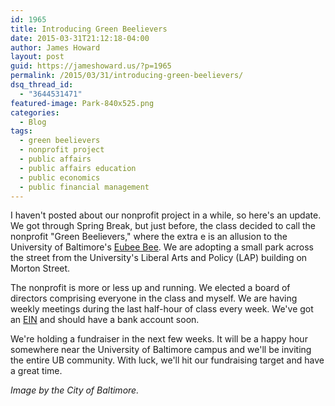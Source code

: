 ```yaml
---
id: 1965
title: Introducing Green Beelievers
date: 2015-03-31T21:12:18-04:00
author: James Howard
layout: post
guid: https://jameshoward.us/?p=1965
permalink: /2015/03/31/introducing-green-beelievers/
dsq_thread_id:
  - "3644531471"
featured-image: Park-840x525.png
categories:
  - Blog
tags:
  - green beelievers
  - nonprofit project
  - public affairs
  - public affairs education
  - public economics
  - public financial management
---
```

I haven't posted about our nonprofit project in a while, so here's an update.  We got through Spring Break, but just before, the class decided to call the nonprofit "Green Beelievers," where the extra e is an allusion to the University of Baltimore's [Eubee Bee](http://www.ubalt.edu/campus-life/the-ub-bee/index.cfm).  We are adopting a small park across the street from the University's Liberal Arts and Policy (LAP) building on Morton Street.

The nonprofit is more or less up and running.  We elected a board of directors comprising everyone in the class and myself.  We are having weekly meetings during the last half-hour of class every week.  We've got an [EIN](http://www.irs.gov/Businesses/Small-Businesses-&-Self-Employed/Apply-for-an-Employer-Identification-Number-%28EIN%29-Online) and should have a bank account soon.  

We're holding a fundraiser in the next few weeks.  It will be a happy hour somewhere near the University of Baltimore campus and we'll be inviting the entire UB community.  With luck, we'll hit our fundraising target and have a great time.

_Image by the City of Baltimore._
